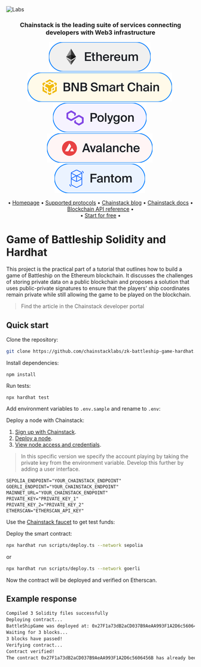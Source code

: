<img width="1200" alt="Labs" src="https://user-images.githubusercontent.com/99700157/213291931-5a822628-5b8a-4768-980d-65f324985d32.png">

<p>
 <h3 align="center">Chainstack is the leading suite of services connecting developers with Web3 infrastructure</h3>
</p>

<p align="center">
  <a target="_blank" href="https://chainstack.com/build-better-with-ethereum/"><img src="https://github.com/soos3d/blockchain-badges/blob/main/protocols_badges/Ethereum.svg" /></a>&nbsp;  
  <a target="_blank" href="https://chainstack.com/build-better-with-bnb-smart-chain/"><img src="https://github.com/soos3d/blockchain-badges/blob/main/protocols_badges/BNB.svg" /></a>&nbsp;
  <a target="_blank" href="https://chainstack.com/build-better-with-polygon/"><img src="https://github.com/soos3d/blockchain-badges/blob/main/protocols_badges/Polygon.svg" /></a>&nbsp;
  <a target="_blank" href="https://chainstack.com/build-better-with-avalanche/"><img src="https://github.com/soos3d/blockchain-badges/blob/main/protocols_badges/Avalanche.svg" /></a>&nbsp;
  <a target="_blank" href="https://chainstack.com/build-better-with-fantom/"><img src="https://github.com/soos3d/blockchain-badges/blob/main/protocols_badges/Fantom.svg" /></a>&nbsp;
</p>

<p align="center">
  • <a target="_blank" href="https://chainstack.com/">Homepage</a> •
  <a target="_blank" href="https://chainstack.com/protocols/">Supported protocols</a> •
  <a target="_blank" href="https://chainstack.com/blog/">Chainstack blog</a> •
  <a target="_blank" href="https://docs.chainstack.com/quickstart/">Chainstack docs</a> •
  <a target="_blank" href="https://docs.chainstack.com/quickstart/">Blockchain API reference</a> • <br>
  • <a target="_blank" href="https://console.chainstack.com/user/account/create">Start for free</a> •
</p>

# Game of Battleship Solidity and Hardhat

This project is the practical part of a tutorial that outlines how to build a game of Battleship on the Ethereum blockchain. It discusses the challenges of storing private data on a public blockchain and proposes a solution that uses public-private signatures to ensure that the players' ship coordinates remain private while still allowing the game to be played on the blockchain.

> Find the article in the Chainstack developer portal []()

## Quick start

Clone the repository:

```sh
git clone https://github.com/chainstacklabs/zk-battleship-game-hardhat.git
```

Install dependencies:

```shell
npm install
```

Run tests:

```shell
npx hardhat test
```

Add environment variables to `.env.sample` and rename to `.env`:

Deploy a node with Chainstack:

1. [Sign up with Chainstack](https://console.chainstack.com/user/account/create).  
1. [Deploy a node](https://docs.chainstack.com/platform/join-a-public-network).  
1. [View node access and credentials](https://docs.chainstack.com/platform/view-node-access-and-credentials).


> In this specific version we specify the account playing by taking the private key from the environment variable. Develop this further by adding a user interface.

```env
SEPOLIA_ENDPOINT="YOUR_CHAINSTACK_ENDPOINT"
GOERLI_ENDPOINT="YOUR_CHAINSTACK_ENDPOINT"
MAINNET_URL="YOUR_CHAINSTACK_ENDPOINT"
PRIVATE_KEY="PRIVATE_KEY_1"
PRIVATE_KEY_2="PRIVATE_KEY_2"
ETHERSCAN="ETHERSCAN_API_KEY"
```

Use the [Chainstack faucet](https://faucet.chainstack.com/sepolia-faucet) to get test funds:

Deploy the smart contract:

```sh
npx hardhat run scripts/deploy.ts --network sepolia
```

or 

```sh
npx hardhat run scripts/deploy.ts --network goerli
```

Now the contract will be deployed and verified on Etherscan.

## Example response

```sh
Compiled 3 Solidity files successfully
Deploying contract...
BattleShipGame was deployed at: 0x27F1a73dB2aCD037B9AeAA993F1A2D6c5606456B
Waiting for 3 blocks...
3 blocks have passed!
Verifying contract...
Contract verified!
The contract 0x27F1a73dB2aCD037B9AeAA993F1A2D6c5606456B has already been verified
```
